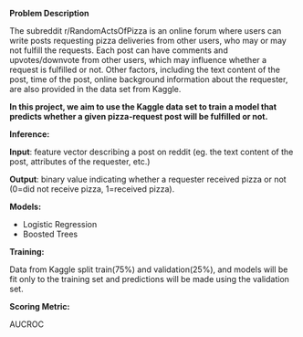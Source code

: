**Problem Description**

The subreddit r/RandomActsOfPizza is an online forum where users can write posts requesting pizza deliveries from other users, who may or may not fulfill the requests.  Each post can have comments and upvotes/downvote from other users, which may influence whether a request is fulfilled or not. Other factors, including the text content of the post, time of the post, online background information about the requester, are also provided in the data set from Kaggle.

**In this project, we aim to use the Kaggle data set to train a model that predicts whether a given pizza-request post will be fulfilled or not.**

**Inference:**

**Input**: feature vector describing a post on reddit (eg. the text content of the post, attributes of the requester, etc.)

**Output**: binary value indicating whether a requester received pizza or not (0=did not receive pizza, 1=received pizza).

**Models:**

* Logistic Regression
* Boosted Trees

**Training:**

Data from Kaggle split train(75%) and validation(25%), and models will be fit only to the training set and predictions will be made using the validation set.

**Scoring Metric:**

AUCROC
